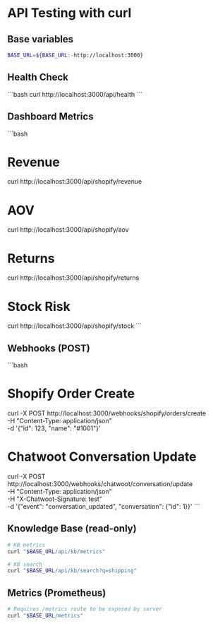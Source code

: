# API Testing with curl


## Base variables
```bash
BASE_URL=${BASE_URL:-http://localhost:3000}
```

## Health Check
\`\`\`bash
curl http://localhost:3000/api/health
\`\`\`

## Dashboard Metrics
\`\`\`bash
# Revenue
curl http://localhost:3000/api/shopify/revenue

# AOV
curl http://localhost:3000/api/shopify/aov

# Returns
curl http://localhost:3000/api/shopify/returns

# Stock Risk
curl http://localhost:3000/api/shopify/stock
\`\`\`

## Webhooks (POST)
\`\`\`bash
# Shopify Order Create
curl -X POST http://localhost:3000/webhooks/shopify/orders/create \
  -H "Content-Type: application/json" \
  -d '{"id": 123, "name": "#1001"}'

# Chatwoot Conversation Update

curl -X POST http://localhost:3000/webhooks/chatwoot/conversation/update \
  -H "Content-Type: application/json" \
  -H "X-Chatwoot-Signature: test" \
  -d '{"event": "conversation_updated", "conversation": {"id": 1}}'
\`\`\`


## Knowledge Base (read-only)
```bash
# KB metrics
curl "$BASE_URL/api/kb/metrics"

# KB search
curl "$BASE_URL/api/kb/search?q=shipping"
```


## Metrics (Prometheus)
```bash
# Requires /metrics route to be exposed by server
curl "$BASE_URL/metrics"
```
